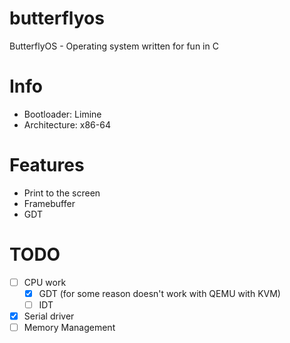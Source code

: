 # butterflyos
ButterflyOS - Operating system written for fun in C

# Info
- Bootloader: Limine
- Architecture: x86-64

# Features
- Print to the screen
- Framebuffer
- GDT

# TODO
- [ ] CPU work
    - [X] GDT (for some reason doesn't work with QEMU with KVM)
    - [ ] IDT
- [X] Serial driver
- [ ] Memory Management
